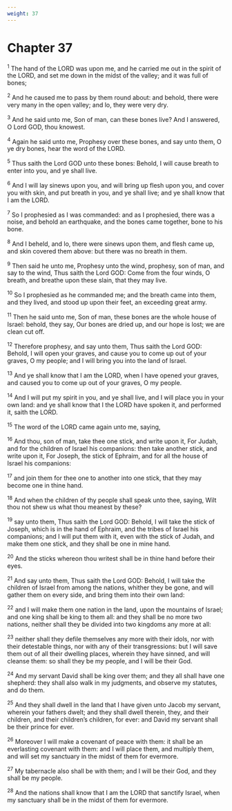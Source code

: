 ```yaml
---
weight: 37
---
```


# Chapter 37

<sup>1</sup> The hand of the LORD was upon me, and he carried me out in the spirit of the LORD, and set me down in the midst of the valley; and it was full of bones; 

<sup>2</sup> And he caused me to pass by them round about: and behold, there were very many in the open valley; and lo, they were very dry. 

<sup>3</sup> And he said unto me, Son of man, can these bones live? And I answered, O Lord GOD, thou knowest. 

<sup>4</sup> Again he said unto me, Prophesy over these bones, and say unto them, O ye dry bones, hear the word of the LORD. 

<sup>5</sup> Thus saith the Lord GOD unto these bones: Behold, I will cause breath to enter into you, and ye shall live. 

<sup>6</sup> And I will lay sinews upon you, and will bring up flesh upon you, and cover you with skin, and put breath in you, and ye shall live; and ye shall know that I am the LORD. 

<sup>7</sup> So I prophesied as I was commanded: and as I prophesied, there was a noise, and behold an earthquake, and the bones came together, bone to his bone. 

<sup>8</sup> And I beheld, and lo, there were sinews upon them, and flesh came up, and skin covered them above: but there was no breath in them. 

<sup>9</sup> Then said he unto me, Prophesy unto the wind, prophesy, son of man, and say to the wind, Thus saith the Lord GOD: Come from the four winds, O breath, and breathe upon these slain, that they may live. 

<sup>10</sup> So I prophesied as he commanded me; and the breath came into them, and they lived, and stood up upon their feet, an exceeding great army. 

<sup>11</sup> Then he said unto me, Son of man, these bones are the whole house of Israel: behold, they say, Our bones are dried up, and our hope is lost; we are clean cut off. 

<sup>12</sup> Therefore prophesy, and say unto them, Thus saith the Lord GOD: Behold, I will open your graves, and cause you to come up out of your graves, O my people; and I will bring you into the land of Israel. 

<sup>13</sup> And ye shall know that I am the LORD, when I have opened your graves, and caused you to come up out of your graves, O my people. 

<sup>14</sup> And I will put my spirit in you, and ye shall live, and I will place you in your own land: and ye shall know that I the LORD have spoken it, and performed it, saith the LORD. 

<sup>15</sup> The word of the LORD came again unto me, saying, 

<sup>16</sup> And thou, son of man, take thee one stick, and write upon it, For Judah, and for the children of Israel his companions: then take another stick, and write upon it, For Joseph, the stick of Ephraim, and for all the house of Israel his companions: 

<sup>17</sup> and join them for thee one to another into one stick, that they may become one in thine hand. 

<sup>18</sup> And when the children of thy people shall speak unto thee, saying, Wilt thou not shew us what thou meanest by these? 

<sup>19</sup> say unto them, Thus saith the Lord GOD: Behold, I will take the stick of Joseph, which is in the hand of Ephraim, and the tribes of Israel his companions; and I will put them with it, even with the stick of Judah, and make them one stick, and they shall be one in mine hand. 

<sup>20</sup> And the sticks whereon thou writest shall be in thine hand before their eyes. 

<sup>21</sup> And say unto them, Thus saith the Lord GOD: Behold, I will take the children of Israel from among the nations, whither they be gone, and will gather them on every side, and bring them into their own land: 

<sup>22</sup> and I will make them one nation in the land, upon the mountains of Israel; and one king shall be king to them all: and they shall be no more two nations, neither shall they be divided into two kingdoms any more at all: 

<sup>23</sup> neither shall they defile themselves any more with their idols, nor with their detestable things, nor with any of their transgressions: but I will save them out of all their dwelling places, wherein they have sinned, and will cleanse them: so shall they be my people, and I will be their God. 

<sup>24</sup> And my servant David shall be king over them; and they all shall have one shepherd: they shall also walk in my judgments, and observe my statutes, and do them. 

<sup>25</sup> And they shall dwell in the land that I have given unto Jacob my servant, wherein your fathers dwelt; and they shall dwell therein, they, and their children, and their children’s children, for ever: and David my servant shall be their prince for ever. 

<sup>26</sup> Moreover I will make a covenant of peace with them: it shall be an everlasting covenant with them: and I will place them, and multiply them, and will set my sanctuary in the midst of them for evermore. 

<sup>27</sup> My tabernacle also shall be with them; and I will be their God, and they shall be my people. 

<sup>28</sup> And the nations shall know that I am the LORD that sanctify Israel, when my sanctuary shall be in the midst of them for evermore. 


